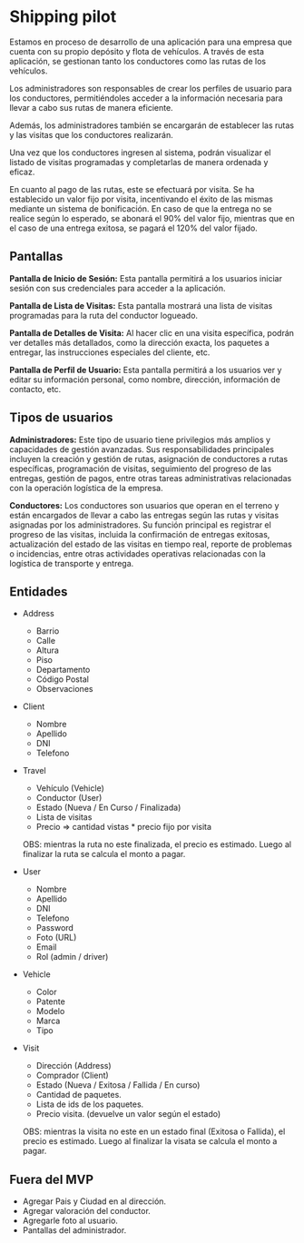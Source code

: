 # Shipping pilot

Estamos en proceso de desarrollo de una aplicación para una empresa que cuenta con su propio depósito y flota de vehículos. A través de esta aplicación, se gestionan tanto los conductores como las rutas de los vehículos.

Los administradores son responsables de crear los perfiles de usuario para los conductores, permitiéndoles acceder a la información necesaria para llevar a cabo sus rutas de manera eficiente.

Además, los administradores también se encargarán de establecer las rutas y las visitas que los conductores realizarán.

Una vez que los conductores ingresen al sistema, podrán visualizar el listado de visitas programadas y completarlas de manera ordenada y eficaz.

En cuanto al pago de las rutas, este se efectuará por visita. Se ha establecido un valor fijo por visita, incentivando el éxito de las mismas mediante un sistema de bonificación. En caso de que la entrega no se realice según lo esperado, se abonará el 90% del valor fijo, mientras que en el caso de una entrega exitosa, se pagará el 120% del valor fijado.

## Pantallas

**Pantalla de Inicio de Sesión:** Esta pantalla permitirá a los usuarios iniciar sesión con sus credenciales para acceder a la aplicación.

**Pantalla de Lista de Visitas:** Esta pantalla mostrará una lista de visitas programadas para la ruta del conductor logueado.

**Pantalla de Detalles de Visita:** Al hacer clic en una visita específica, podrán ver detalles más detallados, como la dirección exacta, los paquetes a entregar, las instrucciones especiales del cliente, etc.

**Pantalla de Perfil de Usuario:** Esta pantalla permitirá a los usuarios ver y editar su información personal, como nombre, dirección, información de contacto, etc.

## Tipos de usuarios

**Administradores:** Este tipo de usuario tiene privilegios más amplios y capacidades de gestión avanzadas. Sus responsabilidades principales incluyen la creación y gestión de rutas, asignación de conductores a rutas específicas, programación de visitas, seguimiento del progreso de las entregas, gestión de pagos, entre otras tareas administrativas relacionadas con la operación logística de la empresa.

**Conductores:** Los conductores son usuarios que operan en el terreno y están encargados de llevar a cabo las entregas según las rutas y visitas asignadas por los administradores. Su función principal es registrar el progreso de las visitas, incluida la confirmación de entregas exitosas, actualización del estado de las visitas en tiempo real, reporte de problemas o incidencias, entre otras actividades operativas relacionadas con la logística de transporte y entrega.

## Entidades

- Address
  - Barrio
  - Calle
  - Altura
  - Piso
  - Departamento
  - Código Postal
  - Observaciones

- Client
  - Nombre
  - Apellido
  - DNI
  - Telefono

- Travel
  - Vehículo (Vehicle)
  - Conductor (User)
  - Estado (Nueva / En Curso / Finalizada)
  - Lista de visitas
  - Precio => cantidad vistas * precio fijo por visita 
    
  OBS: mientras la ruta no este finalizada, el precio es estimado. Luego al finalizar la ruta se calcula el monto a pagar.

- User
  - Nombre
  - Apellido
  - DNI
  - Telefono
  - Password
  - Foto (URL)
  - Email
  - Rol (admin / driver)

- Vehicle
  - Color
  - Patente 
  - Modelo
  - Marca
  - Tipo

- Visit
  - Dirección (Address)
  - Comprador (Client)
  - Estado (Nueva / Exitosa / Fallida / En curso)
  - Cantidad de paquetes.
  - Lista de ids de los paquetes.
  - Precio visita. (devuelve un valor según el estado)

  OBS: mientras la visita no este en un estado final (Exitosa o Fallida), el precio es estimado. Luego al finalizar la visata se calcula el monto a pagar.

## Fuera del MVP
  - Agregar Pais y Ciudad en al dirección.
  - Agregar valoración del conductor.
  - Agregarle foto al usuario.
  - Pantallas del administrador.